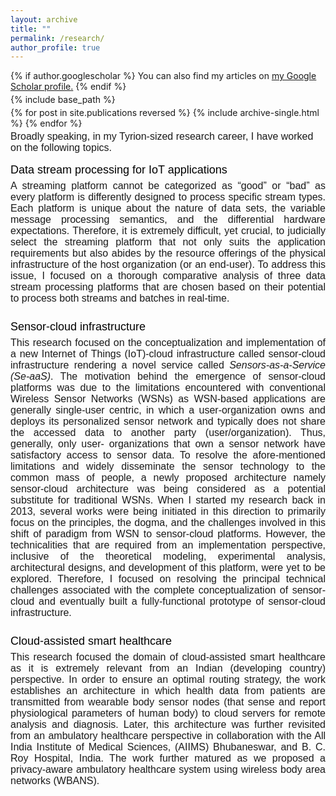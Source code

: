 ```yaml
---
layout: archive
title: ""
permalink: /research/
author_profile: true
---
```


{% if author.googlescholar %}
  You can also find my articles on <u><a href="{{author.googlescholar}}">my Google Scholar profile</a>.</u>
{% endif %}

{% include base_path %}

{% for post in site.publications reversed %}
  {% include archive-single.html %}
{% endfor %}

<style>
p { margin-bottom: -10px; }
</style>

<font face="helvetica" size="3"> <p>Broadly speaking, in my Tyrion-sized research career, I have worked on the following topics.</p><br>


<font face="helvetica" color="black" size="4">
          <p>Data stream processing for IoT applications</p></font>
<font face="helvetica" size="3"> 
  <p align="justify">A streaming platform cannot be categorized as “good” or “bad” as every platform is differently designed to process specific stream types. Each platform is unique about the nature of data sets, the variable message processing semantics, and the differential hardware expectations. Therefore, it is extremely difficult, yet crucial, to judicially select the streaming platform that not only suits the application requirements but also abides by the resource offerings of the physical infrastructure of the host organization (or an end-user). To address this issue, I focused on a thorough comparative analysis of three data stream processing platforms that are chosen based on their potential to process both streams and batches in real-time. </p> <br>
</font>



<font face="helvetica" color="black" size="4">
          <p>Sensor-cloud infrastructure</p></font>

 <font face="helvetica" size="3"> 
   <p align="justify">This research focused on the conceptualization and implementation of a new Internet of Things (IoT)-cloud infrastructure called sensor-cloud infrastructure rendering a novel service called <i>Sensors-as-a-Service (Se-aaS)</i>. The motivation behind the emergence of sensor-cloud platforms was due to the limitations encountered with conventional Wireless Sensor Networks (WSNs) as WSN-based applications are generally single-user centric, in which a user-organization owns and deploys its personalized sensor network and typically does not share the accessed data to another party (user/organization). Thus, generally, only user- organizations that own a sensor network have satisfactory access to sensor data. To resolve the afore-mentioned limitations and widely disseminate the sensor technology to the common mass of people, a newly proposed architecture namely sensor-cloud architecture was being considered as a potential substitute for traditional WSNs. When I started my research back in 2013, several works were being initiated in this direction to primarily focus on the principles, the dogma, and the challenges involved in this shift of paradigm from WSN to sensor-cloud platforms. However, the technicalities that are required from an implementation perspective, inclusive of the theoretical modeling, experimental analysis, architectural designs, and development of this platform, were yet to be explored. Therefore, I focused on resolving the principal technical challenges associated with the complete conceptualization of sensor-cloud and eventually built a fully-functional prototype of sensor-cloud infrastructure.</p><br>
 </font>




 <font face="helvetica" color="black" size="4">
            <p>Cloud-assisted smart healthcare</p></font>
 <font face="helvetica" size="3"> 
    <p align="justify">This research focused the domain of cloud-assisted smart healthcare as it is extremely relevant from an Indian (developing country) perspective. In order to ensure an optimal routing strategy, the work establishes an architecture in which health data from patients are transmitted from wearable body sensor nodes (that sense and report physiological parameters of human body) to cloud servers for remote analysis and diagnosis. Later, this architecture was further revisited from an ambulatory healthcare perspective in collaboration with the All India Institute of Medical Sciences, (AIIMS) Bhubaneswar, and B. C. Roy Hospital, India. The work further matured as we proposed a privacy-aware ambulatory healthcare system using wireless body area networks (WBANS). </p>
 
</font>